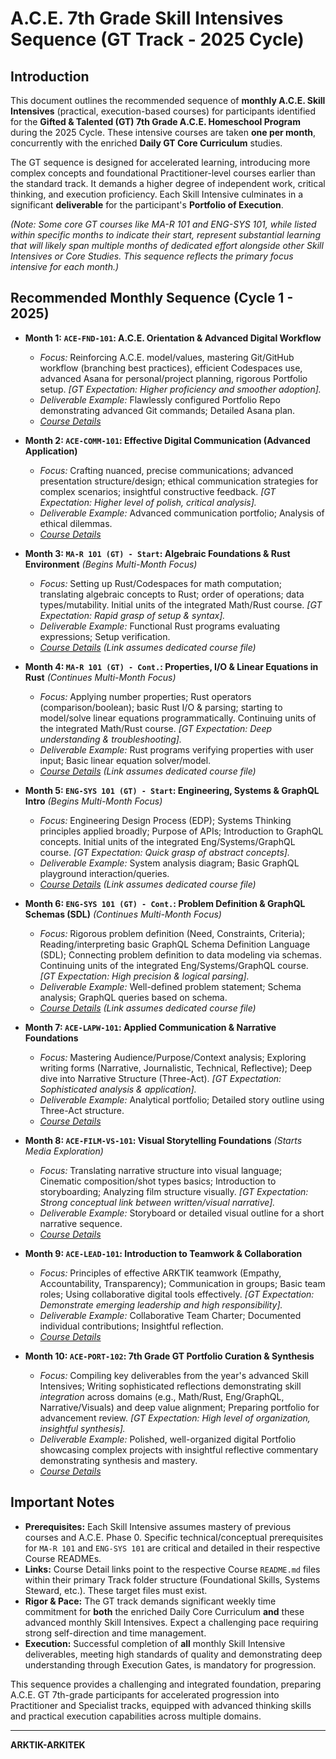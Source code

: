 # A.C.E. 7th Grade Skill Intensives Sequence (GT Track - 2025 Cycle)

## Introduction

This document outlines the recommended sequence of **monthly A.C.E. Skill Intensives** (practical, execution-based courses) for participants identified for the **Gifted & Talented (GT) 7th Grade A.C.E. Homeschool Program** during the 2025 Cycle. These intensive courses are taken **one per month**, concurrently with the enriched **Daily GT Core Curriculum** studies.

The GT sequence is designed for accelerated learning, introducing more complex concepts and foundational Practitioner-level courses earlier than the standard track. It demands a higher degree of independent work, critical thinking, and execution proficiency. Each Skill Intensive culminates in a significant **deliverable** for the participant's **Portfolio of Execution**.

*(Note: Some core GT courses like MA-R 101 and ENG-SYS 101, while listed within specific months to indicate their start, represent substantial learning that will likely span multiple months of dedicated effort alongside other Skill Intensives or Core Studies. This sequence reflects the primary *focus* intensive for each month.)*

## Recommended Monthly Sequence (Cycle 1 - 2025)

*   **Month 1: `ACE-FND-101`: A.C.E. Orientation & Advanced Digital Workflow**
    *   *Focus:* Reinforcing A.C.E. model/values, mastering Git/GitHub workflow (branching best practices), efficient Codespaces use, advanced Asana for personal/project planning, rigorous Portfolio setup. *[GT Expectation: Higher proficiency and smoother adoption].*
    *   *Deliverable Example:* Flawlessly configured Portfolio Repo demonstrating advanced Git commands; Detailed Asana plan.
    *   *[Course Details](../../../Track/Foundational_Skills/ACE-FND-101_ACE_Workflow/README.md)*

*   **Month 2: `ACE-COMM-101`: Effective Digital Communication (Advanced Application)**
    *   *Focus:* Crafting nuanced, precise communications; advanced presentation structure/design; ethical communication strategies for complex scenarios; insightful constructive feedback. *[GT Expectation: Higher level of polish, critical analysis].*
    *   *Deliverable Example:* Advanced communication portfolio; Analysis of ethical dilemmas.
    *   *[Course Details](../../../Track/Foundational_Skills/ACE-COMM-101_Digital_Comms/README.md)*

*   **Month 3: `MA-R 101 (GT) - Start`: Algebraic Foundations & Rust Environment** *(Begins Multi-Month Focus)*
    *   *Focus:* Setting up Rust/Codespaces for math computation; translating algebraic concepts to Rust; order of operations; data types/mutability. Initial units of the integrated Math/Rust course. *[GT Expectation: Rapid grasp of setup & syntax].*
    *   *Deliverable Example:* Functional Rust programs evaluating expressions; Setup verification.
    *   *[Course Details](../../../Track/Systems_Steward_Rust/ACE-MAR-101_Algebra_Rust_Foundations_GT/README.md)* *(Link assumes dedicated course file)*

*   **Month 4: `MA-R 101 (GT) - Cont.`: Properties, I/O & Linear Equations in Rust** *(Continues Multi-Month Focus)*
    *   *Focus:* Applying number properties; Rust operators (comparison/boolean); basic Rust I/O & parsing; starting to model/solve linear equations programmatically. Continuing units of the integrated Math/Rust course. *[GT Expectation: Deep understanding & troubleshooting].*
    *   *Deliverable Example:* Rust programs verifying properties with user input; Basic linear equation solver/model.
    *   *[Course Details](../../../Track/Systems_Steward_Rust/ACE-MAR-101_Algebra_Rust_Foundations_GT/README.md)* *(Link assumes dedicated course file)*

*   **Month 5: `ENG-SYS 101 (GT) - Start`: Engineering, Systems & GraphQL Intro** *(Begins Multi-Month Focus)*
    *   *Focus:* Engineering Design Process (EDP); Systems Thinking principles applied broadly; Purpose of APIs; Introduction to GraphQL concepts. Initial units of the integrated Eng/Systems/GraphQL course. *[GT Expectation: Quick grasp of abstract concepts].*
    *   *Deliverable Example:* System analysis diagram; Basic GraphQL playground interaction/queries.
    *   *[Course Details](../../../Track/Design_and_Development/ACE-ENGSYS-101_Engineering_Systems_GraphQL_GT/README.md)* *(Link assumes dedicated course file)*

*   **Month 6: `ENG-SYS 101 (GT) - Cont.`: Problem Definition & GraphQL Schemas (SDL)** *(Continues Multi-Month Focus)*
    *   *Focus:* Rigorous problem definition (Need, Constraints, Criteria); Reading/interpreting basic GraphQL Schema Definition Language (SDL); Connecting problem definition to data modeling via schemas. Continuing units of the integrated Eng/Systems/GraphQL course. *[GT Expectation: High precision & logical parsing].*
    *   *Deliverable Example:* Well-defined problem statement; Schema analysis; GraphQL queries based on schema.
    *   *[Course Details](../../../Track/Design_and_Development/ACE-ENGSYS-101_Engineering_Systems_GraphQL_GT/README.md)* *(Link assumes dedicated course file)*

*   **Month 7: `ACE-LAPW-101`: Applied Communication & Narrative Foundations**
    *   *Focus:* Mastering Audience/Purpose/Context analysis; Exploring writing forms (Narrative, Journalistic, Technical, Reflective); Deep dive into Narrative Structure (Three-Act). *[GT Expectation: Sophisticated analysis & application].*
    *   *Deliverable Example:* Analytical portfolio; Detailed story outline using Three-Act structure.
    *   *[Course Details](../../../Track/Foundational_Skills/ACE-LAPW-101_Applied_Comms_Narrative/README.md)*

*   **Month 8: `ACE-FILM-VS-101`: Visual Storytelling Foundations** *(Starts Media Exploration)*
    *   *Focus:* Translating narrative structure into visual language; Cinematic composition/shot types basics; Introduction to storyboarding; Analyzing film structure visually. *[GT Expectation: Strong conceptual link between written/visual narrative].*
    *   *Deliverable Example:* Storyboard or detailed visual outline for a short narrative sequence.
    *   *[Course Details](../../../Track/Film_and_Cinematography/ACE-FILM-VS-101_Visual_Story_Foundations/README.md)*

*   **Month 9: `ACE-LEAD-101`: Introduction to Teamwork & Collaboration**
    *   *Focus:* Principles of effective ARKTIK teamwork (Empathy, Accountability, Transparency); Communication in groups; Basic team roles; Using collaborative digital tools effectively. *[GT Expectation: Demonstrate emerging leadership and high responsibility].*
    *   *Deliverable Example:* Collaborative Team Charter; Documented individual contributions; Insightful reflection.
    *   *[Course Details](../../../Track/Foundational_Skills/ACE-LEAD-101_Teamwork_Collab/README.md)*

*   **Month 10: `ACE-PORT-102`: 7th Grade GT Portfolio Curation & Synthesis**
    *   *Focus:* Compiling key deliverables from the year's advanced Skill Intensives; Writing sophisticated reflections demonstrating skill *integration* across domains (e.g., Math/Rust, Eng/GraphQL, Narrative/Visuals) and deep value alignment; Preparing portfolio for advancement review. *[GT Expectation: High level of organization, insightful synthesis].*
    *   *Deliverable Example:* Polished, well-organized digital Portfolio showcasing complex projects with insightful reflective commentary demonstrating synthesis and mastery.
    *   *[Course Details](../../../Track/Foundational_Skills/ACE-PORT-102_Portfolio_Curation/README.md)*

## Important Notes

*   **Prerequisites:** Each Skill Intensive assumes mastery of previous courses and A.C.E. Phase 0. Specific technical/conceptual prerequisites for `MA-R 101` and `ENG-SYS 101` are critical and detailed in their respective Course READMEs.
*   **Links:** Course Detail links point to the respective Course `README.md` files within their primary Track folder structure (Foundational Skills, Systems Steward, etc.). These target files must exist.
*   **Rigor & Pace:** The GT track demands significant weekly time commitment for **both** the enriched Daily Core Curriculum **and** these advanced monthly Skill Intensives. Expect a challenging pace requiring strong self-direction and time management.
*   **Execution:** Successful completion of **all** monthly Skill Intensive deliverables, meeting high standards of quality and demonstrating deep understanding through Execution Gates, is mandatory for progression.

This sequence provides a challenging and integrated foundation, preparing A.C.E. GT 7th-grade participants for accelerated progression into Practitioner and Specialist tracks, equipped with advanced thinking skills and practical execution capabilities across multiple domains.

---
**ARKTIK-ARKITEK**
